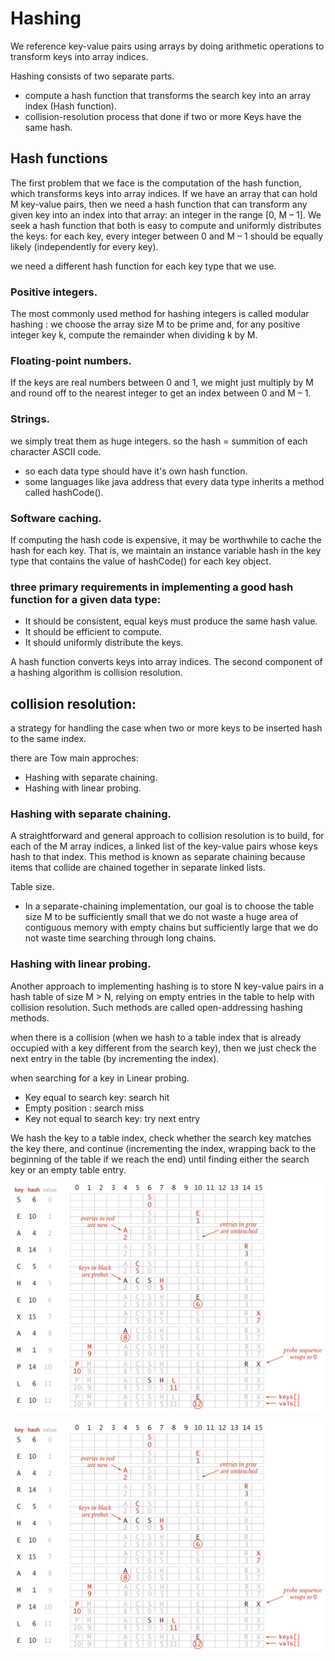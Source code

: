 # Hashing

We reference key-value pairs using arrays by doing arithmetic 
operations to transform keys into array indices.

Hashing consists of two separate parts. 
- compute a hash function that transforms the search key into an array index (Hash function).
- collision-resolution process that done if two or more Keys have the same hash.

## Hash functions 

The first problem that we face is the computation of the hash function,
which transforms keys into array indices. If we have an array that can hold
M key-value pairs, then we need a hash function that can transform any given key into
an index into that array: an integer in the range [0, M – 1]. We seek a hash function
that both is easy to compute and uniformly distributes the keys: for each key, every
integer between 0 and M – 1 should be equally likely (independently for every key). 

we need a different hash function for each key type that we use. 

### Positive integers. 
The most commonly used method for hashing integers is called
modular hashing : we choose the array size M to be prime and, 
for any positive integer key k, compute the remainder when dividing k by M. 

### Floating-point numbers. 
If the keys are real numbers between 0 and 1, we might just
multiply by M and round off to the nearest integer to get an index between 0 and M – 1.

### Strings. 
we simply treat them as huge integers. 
so the hash = summition of each character ASCII code.

- so each data type should have it's own hash function.
- some languages like java address that every data type inherits a method called hashCode().

### Software caching. 
If computing the hash code is expensive, it may be worthwhile to
cache the hash for each key. That is, we maintain an instance variable hash in the key
type that contains the value of hashCode() for each key object.

### three primary requirements in implementing a good hash function for a given data type:
- It should be consistent, equal keys must produce the same hash value.
- It should be efficient to compute.
- It should uniformly distribute the keys.

A hash function converts keys into array indices. 
The second component of a hashing algorithm is collision resolution.

## collision resolution: 
a strategy for handling the case when two or more keys to be inserted hash to the same index.

there are Tow main approches:
- Hashing with separate chaining.
- Hashing with linear probing.

### Hashing with separate chaining.
A straightforward and general approach to collision resolution is to build, for each of the
M array indices, a linked list of the key-value pairs whose keys hash to that index. This
method is known as separate chaining because items that collide are chained together
in separate linked lists. 

Table size.
- In a separate-chaining implementation, our goal is to choose the table size M to be sufficiently small that we do not waste a huge area of contiguous memory with empty chains but sufficiently large that we do not waste time searching through long chains. 

### Hashing with linear probing.
Another approach to implementing hashing is to store N key-value pairs 
in a hash table of size M > N, relying on empty entries in the table to help 
with collision resolution. 
Such methods are called open-addressing hashing methods.

when there is a collision 
(when we hash to a table index that is already occupied with a key different from the search key), then we just check the next entry in the table (by incrementing the index). 

when searching for a key in Linear probing.
- Key equal to search key: search hit
- Empty position : search miss
- Key not equal to search key: try next entry

We hash the key to a table index, check whether the search key matches the key there,
and continue (incrementing the index, wrapping back to the beginning of the table
if we reach the end) until finding either the search key or an empty table entry. 

![View](../imgs/hash-linear-probing.png)

![View](../imgs/hash-linear-probing.png)



